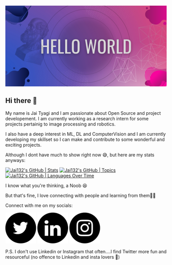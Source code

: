 ![github_banner](https://github.com/Jai132/Jai132/blob/main/banner.png)

## Hi there 👋
My name is Jai Tyagi and I am passionate about Open Source and project developement. I am currently working as a research intern for some projects pertainig to image processing and robotics. 

I also have a deep interest in ML, DL and ComputerVision and I am currently developing my skillset so I can make and contribute to some wonderful and exciting projects.

Although I dont have much to show right now 😅, but here are my stats anyways:

[![Jai132's GitHub | Stats](https://stats.quine.sh/Jai132/github?theme=dark)](https://quine.sh)
[![Jai132's GitHub | Topics](https://stats.quine.sh/Jai132/topics-over-time?theme=dark)](https://quine.sh)
[![Jai132's GitHub | Languages Over Time](https://stats.quine.sh/Jai132/languages-over-time?theme=dark)](https://quine.sh)

I know what you're thinking, a Noob 😆

But that's fine, I love connecting with people and learning from them👾👾


Connect with me on my socials:

[![titter😆](https://github.com/Jai132/Jai132/blob/main/Twitter_black.svg)](https://twitter.com/JaiTyag75434793)
[![linkdin](https://github.com/Jai132/Jai132/blob/main/LinkedIN_black.svg)](https://www.linkedin.com/in/jai-tyagi-a6044422b/)
[![instagram](https://github.com/Jai132/Jai132/blob/main/Instagram_black.svg)](https://www.instagram.com/jai_tyagi_g/)


P.S. I don't use Linkedin or Instagram that often....I find Twitter more fun and resourceful (no offence to Linkedin and insta lovers 🤞)
